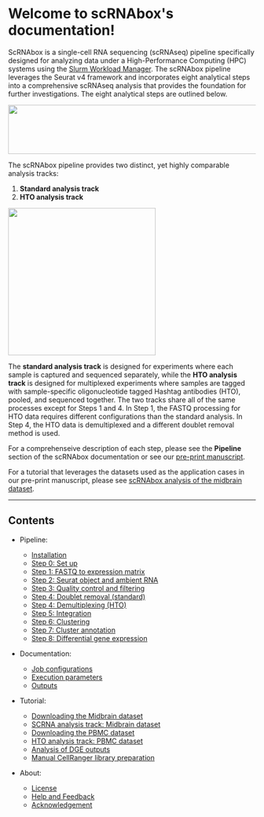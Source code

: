 # Welcome to scRNAbox's documentation!
ScRNAbox is a single-cell RNA sequencing (scRNAseq) pipeline specifically designed for analyzing data under a High-Performance Computing (HPC) systems using the [Slurm Workload Manager](https://slurm.schedmd.com/). The scRNAbox pipeline leverages the Seurat v4 framework and incorporates eight analytical steps into a comprehensive scRNAseq analysis that provides the foundation for further investigations. The eight analytical steps are outlined below. 

 <p align="center">
 <img src="https://github.com/neurobioinfo/scrnabox/assets/110110777/bd671431-4a28-4a3a-967a-28f04580a5f8" width="550" height="100">
 </p>

The scRNAbox pipeline provides two distinct, yet highly comparable analysis tracks:

1. **Standard analysis track**
2. **HTO analysis track**

<img src="https://github.com/neurobioinfo/scrnabox/assets/110110777/029c737c-c696-4cd3-8a00-3c434cf4e731" height="300"> 

The **standard analysis track** is designed for experiments where each sample is captured and sequenced separately, while the **HTO analysis track** is designed for multiplexed experiments where samples are tagged with sample-specific oligonucleotide tagged Hashtag antibodies (HTO), pooled, and sequenced together. The two tracks share all of the same processes except for Steps 1 and 4. In Step 1, the FASTQ processing for HTO data requires different configurations than the standard analysis. In Step 4, the HTO data is demultiplexed and a different doublet removal method is used. 

For a comprehenseive description of each step, please see the **Pipeline** section of the scRNAbox documentation or see our [pre-print manuscript](https://www.biorxiv.org/content/10.1101/2023.11.13.566851v1). <br/>

For a tutorial that leverages the datasets used as the application cases in our pre-print manuscript, please see [scRNAbox analysis of the midbrain dataset](Dataset1.md).

 - - - -

## Contents
- Pipeline:
    - [Installation](installation.md)
    - [Step 0: Set up](Step0.md)
    - [Step 1: FASTQ to expression matrix](Step1.md)
    - [Step 2: Seurat object and ambient RNA](Step2.md)
    - [Step 3: Quality control and filtering](Step3.md)
    - [Step 4: Doublet removal (standard)](Step4.md)
    - [Step 4: Demultiplexing (HTO)](Step4HTO.md)
    - [Step 5: Integration](Step5.md)
    - [Step 6: Clustering](Step6.md)
    - [Step 7: Cluster annotation](Step7.md)
    - [Step 8: Differential gene expression](Step8.md)
- Documentation:    
    - [Job configurations](config.md)
    - [Execution parameters](reference.md) 
    - [Outputs](outputs.md) 
- Tutorial:
    - [Downloading the Midbrain dataset](midbrain_download.md)
    - [SCRNA analysis track: Midbrain dataset](Dataset1.md)
    - [Downloading the PBMC dataset](pbmc_download.md)
    - [HTO analysis track: PBMC dataset](Dataset2.md)
    - [Analysis of DGE outputs](DEG.md)
    - [Manual CellRanger library preparation](library_prep.md)      
           
- About:
    - [License](LICENSE.md)
    - [Help and Feedback](contributing.md)
    - [Acknowledgement](Acknowledgement.md)